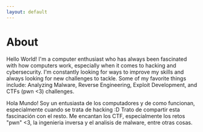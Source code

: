 ```yaml
---
layout: default
---
```

# About



Hello World! I'm a computer enthusiast who has always been fascinated with how computers work, especially when it comes to hacking and cybersecurity. I'm constantly looking for ways to improve my skills and always looking for new challenges to tackle. Some of my favorite things include: Analyzing Malware, Reverse Engineering, Exploit Development, and CTFs (pwn <3) challenges. 

Hola Mundo! Soy un entusiasta de los computadores y de como funcionan, especialmente cuando se trata de hacking :D Trato de compartir esta fascinación con el resto. Me encantan los CTF, especialmente los retos "pwn" <3, la ingenieria inversa y el analisis de malware, entre otras cosas.

